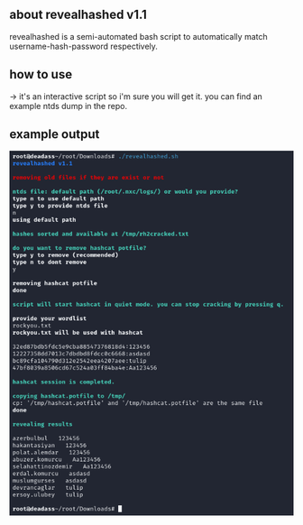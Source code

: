 ## about revealhashed v1.1
revealhashed is a semi-automated bash script to automatically match username-hash-password respectively.

## how to use
-> it's an interactive script so i'm sure you will get it. you can find an example ntds dump in the repo.

## example output
![](https://raw.githubusercontent.com/crosscutsaw/revealhashed/main/f1.PNG)
